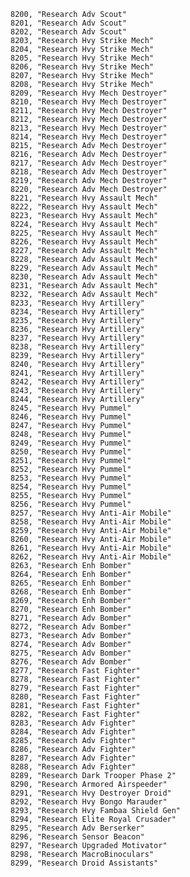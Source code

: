 ﻿```text
8200, "Research Adv Scout"
8201, "Research Adv Scout"
8202, "Research Adv Scout"
8203, "Research Hvy Strike Mech"
8204, "Research Hvy Strike Mech"
8205, "Research Hvy Strike Mech"
8206, "Research Hvy Strike Mech"
8207, "Research Hvy Strike Mech"
8208, "Research Hvy Strike Mech"
8209, "Research Hvy Mech Destroyer"
8210, "Research Hvy Mech Destroyer"
8211, "Research Hvy Mech Destroyer"
8212, "Research Hvy Mech Destroyer"
8213, "Research Hvy Mech Destroyer"
8214, "Research Hvy Mech Destroyer"
8215, "Research Adv Mech Destroyer"
8216, "Research Adv Mech Destroyer"
8217, "Research Adv Mech Destroyer"
8218, "Research Adv Mech Destroyer"
8219, "Research Adv Mech Destroyer"
8220, "Research Adv Mech Destroyer"
8221, "Research Hvy Assault Mech"
8222, "Research Hvy Assault Mech"
8223, "Research Hvy Assault Mech"
8224, "Research Hvy Assault Mech"
8225, "Research Hvy Assault Mech"
8226, "Research Hvy Assault Mech"
8227, "Research Adv Assault Mech"
8228, "Research Adv Assault Mech"
8229, "Research Adv Assault Mech"
8230, "Research Adv Assault Mech"
8231, "Research Adv Assault Mech"
8232, "Research Adv Assault Mech"
8233, "Research Hvy Artillery"
8234, "Research Hvy Artillery"
8235, "Research Hvy Artillery"
8236, "Research Hvy Artillery"
8237, "Research Hvy Artillery"
8238, "Research Hvy Artillery"
8239, "Research Hvy Artillery"
8240, "Research Hvy Artillery"
8241, "Research Hvy Artillery"
8242, "Research Hvy Artillery"
8243, "Research Hvy Artillery"
8244, "Research Hvy Artillery"
8245, "Research Hvy Pummel"
8246, "Research Hvy Pummel"
8247, "Research Hvy Pummel"
8248, "Research Hvy Pummel"
8249, "Research Hvy Pummel"
8250, "Research Hvy Pummel"
8251, "Research Hvy Pummel"
8252, "Research Hvy Pummel"
8253, "Research Hvy Pummel"
8254, "Research Hvy Pummel"
8255, "Research Hvy Pummel"
8256, "Research Hvy Pummel"
8257, "Research Hvy Anti-Air Mobile"
8258, "Research Hvy Anti-Air Mobile"
8259, "Research Hvy Anti-Air Mobile"
8260, "Research Hvy Anti-Air Mobile"
8261, "Research Hvy Anti-Air Mobile"
8262, "Research Hvy Anti-Air Mobile"
8263, "Research Enh Bomber"
8264, "Research Enh Bomber"
8265, "Research Enh Bomber"
8268, "Research Enh Bomber"
8269, "Research Enh Bomber"
8270, "Research Enh Bomber"
8271, "Research Adv Bomber"
8272, "Research Adv Bomber"
8273, "Research Adv Bomber"
8274, "Research Adv Bomber"
8275, "Research Adv Bomber"
8276, "Research Adv Bomber"
8277, "Research Fast Fighter"
8278, "Research Fast Fighter"
8279, "Research Fast Fighter"
8280, "Research Fast Fighter"
8281, "Research Fast Fighter"
8282, "Research Fast Fighter"
8283, "Research Adv Fighter"
8284, "Research Adv Fighter"
8285, "Research Adv Fighter"
8286, "Research Adv Fighter"
8287, "Research Adv Fighter"
8288, "Research Adv Fighter"
8289, "Research Dark Trooper Phase 2"
8290, "Research Armored Airspeeder"
8291, "Research Hvy Destroyer Droid"
8292, "Research Hvy Bongo Marauder"
8293, "Research Hvy Fambaa Shield Gen"
8294, "Research Elite Royal Crusader"
8295, "Research Adv Berserker"
8296, "Research Sensor Beacon"
8297, "Research Upgraded Motivator"
8298, "Research MacroBinoculars"
8299, "Research Droid Assistants"
```